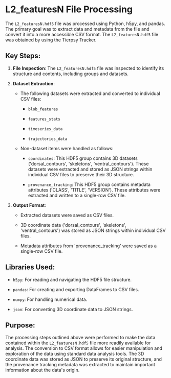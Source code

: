 # L2_featuresN File Processing

The `L2_featuresN.hdf5` file was processed using Python, h5py, and pandas. The primary goal was to extract data and metadata from the file and convert it into a more accessible CSV format. The `L2_featuresN.hdf5` file was obtained by using the Tierpsy Tracker.

## Key Steps:

1.  **File Inspection**: The `L2_featuresN.hdf5` file was inspected to identify its structure and contents, including groups and datasets.

2.  **Dataset Extraction**:

    * The following datasets were extracted and converted to individual CSV files:

        * `blob_features`

        * `features_stats`

        * `timeseries_data`

        * `trajectories_data`

    * Non-dataset items were handled as follows:

        * `coordinates`: This HDF5 group contains 3D datasets ('dorsal_contours', 'skeletons', 'ventral_contours'). These datasets were extracted and stored as JSON strings within individual CSV files to preserve their 3D structure.

        * `provenance_tracking`: This HDF5 group contains metadata attributes ('CLASS', 'TITLE', 'VERSION'). These attributes were extracted and written to a single-row CSV file.

3.  **Output Format**:

    * Extracted datasets were saved as CSV files.

    * 3D coordinate data ('dorsal_contours', 'skeletons', 'ventral_contours') was stored as JSON strings within individual CSV files.

    * Metadata attributes from 'provenance_tracking' were saved as a single-row CSV file.

## Libraries Used:

* `h5py`: For reading and navigating the HDF5 file structure.

* `pandas`: For creating and exporting DataFrames to CSV files.

* `numpy`: For handling numerical data.

* `json`: For converting 3D coordinate data to JSON strings.

## Purpose:

The processing steps outlined above were performed to make the data contained within the `L2_featuresN.hdf5` file more readily available for analysis. The conversion to CSV format allows for easier manipulation and exploration of the data using standard data analysis tools. The 3D coordinate data was stored as JSON to preserve its original structure, and the provenance tracking metadata was extracted to maintain important information about the data's origin.
